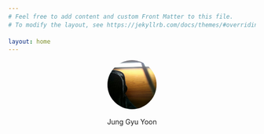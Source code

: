 ```yaml
---
# Feel free to add content and custom Front Matter to this file.
# To modify the layout, see https://jekyllrb.com/docs/themes/#overriding-theme-defaults

layout: home
---
```


<div style="display: flex; align-items: center; flex-flow: column wrap; ">
    <div>
        <img src="KakaoTalk_20211124_183834352.jpg" style="width: 100px; height: 100px;  border-radius: 50%; ">
    </div>
    <div>
        <p>Jung Gyu Yoon</p>
    </div>
</div>
